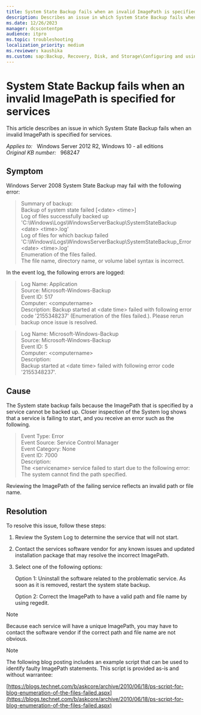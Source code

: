 ```yaml
---
title: System State Backup fails when an invalid ImagePath is specified for services
description: Describes an issue in which System State Backup fails when an invalid ImagePath is specified for services.
ms.date: 12/26/2023
manager: dcscontentpm
audience: itpro
ms.topic: troubleshooting
localization_priority: medium
ms.reviewer: kaushika
ms.custom: sap:Backup, Recovery, Disk, and Storage\Configuring and using Windows Backup or other recovery, csstroubleshoot
---
```

# System State Backup fails when an invalid ImagePath is specified for services

This article describes an issue in which System State Backup fails when an invalid ImagePath is specified for services.

_Applies to:_ &nbsp; Windows Server 2012 R2, Windows 10 - all editions  
_Original KB number:_ &nbsp; 968247

## Symptom

Windows Server 2008 System State Backup may fail with the following error:

> Summary of backup:  
Backup of system state failed [\<date> \<time>]  
Log of files successfully backed up
'C:\Windows\Logs\WindowsServerBackup\SystemStateBackup \<date> \<time>.log'  
Log of files for which backup failed  
'C:\Windows\Logs\WindowsServerBackup\SystemStateBackup_Error \<date> \<time>.log'  
Enumeration of the files failed.  
The file name, directory name, or volume label syntax is incorrect.  

In the event log, the following errors are logged: 

>Log Name: Application  
Source: Microsoft-Windows-Backup  
Event ID: 517  
Computer: \<computername>  
Description:
Backup started at \<date time> failed with following error code '2155348237' (Enumeration of the files failed.). Please rerun backup once issue is resolved.

>Log Name: Microsoft-Windows-Backup  
Source: Microsoft-Windows-Backup  
Event ID: 5  
Computer: \<computername>  
Description:  
Backup started at \<date time> failed with following error code '2155348237'.

## Cause

The System state backup fails because the ImagePath that is specified by a service cannot be backed up. Closer inspection of the System log shows that a service is failing to start, and you receive an error such as the following.  

>Event Type: Error  
Event Source: Service Control Manager  
Event Category: None  
Event ID: 7000  
Description:  
The \<servicename> service failed to start due to the following error: The system cannot find the path specified.

Reviewing the ImagePath of the failing service reflects an invalid path or file name.

## Resolution

To resolve this issue, follow these steps:

1. Review the System Log to determine the service that will not start.
2. Contact the services software vendor for any known issues and updated installation package that may resolve the incorrect ImagePath.  
3. Select one of the following options:  

    Option 1: 
Uninstall the software related to the problematic service. As soon as it is removed, restart the system state backup.

    Option 2: 
Correct the ImagePath to have a valid path and file name by using regedit. 

> [!NOTE]
> Because each service will have a unique ImagePath, you may have to contact the software vendor if the correct path and file name are not obvious. 

> [!NOTE]
> The following blog posting includes an example script that can be used to identify faulty ImagePath statements. This script is provided as-is and without warrantee:

[https://blogs.technet.com/b/askcore/archive/2010/06/18/ps-script-for-blog-enumeration-of-the-files-failed.aspx](https://blogs.technet.com/b/askcore/archive/2010/06/18/ps-script-for-blog-enumeration-of-the-files-failed.aspx)

